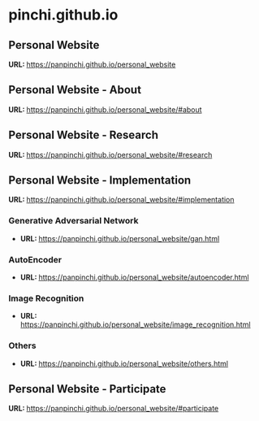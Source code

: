 # pinchi.github.io

<h2>Personal Website</h2>
<span><strong>URL: </strong></span>
<a href="https://panpinchi.github.io/personal_website">https://panpinchi.github.io/personal_website</a>

<h2>Personal Website - About</h2>
<span><strong>URL: </strong></span>
<a href="https://panpinchi.github.io/personal_website/#about">https://panpinchi.github.io/personal_website/#about</a>

<h2>Personal Website - Research</h2>
<span><strong>URL: </strong></span>
<a href="https://panpinchi.github.io/personal_website/#research">https://panpinchi.github.io/personal_website/#research</a>

<h2>Personal Website - Implementation</h2>
<span><strong>URL: </strong></span>
<a href="https://panpinchi.github.io/personal_website/#implementation">https://panpinchi.github.io/personal_website/#implementation</a>
<h3>Generative Adversarial Network</h3>
<ul>
  <li>
    <span><strong>URL: </strong></span>
    <a href="https://panpinchi.github.io/personal_website/gan.html">https://panpinchi.github.io/personal_website/gan.html</a>
  </li>
</ul>
<h3>AutoEncoder</h3>
<ul>
  <li>
    <span><strong>URL: </strong></span>
    <a href="https://panpinchi.github.io/personal_website/autoencoder.html">https://panpinchi.github.io/personal_website/autoencoder.html</a>
  </li>
</ul>
<h3>Image Recognition</h3>
<ul>
  <li>
    <span><strong>URL: </strong></span>
    <a href="https://panpinchi.github.io/personal_website/image_recognition.html">https://panpinchi.github.io/personal_website/image_recognition.html</a>
  </li>
</ul>
<h3>Others</h3>
<ul>
  <li>
    <span><strong>URL: </strong></span>
    <a href="https://panpinchi.github.io/personal_website/others.html">https://panpinchi.github.io/personal_website/others.html</a>
  </li>
</ul>

<h2>Personal Website - Participate</h2>
<span><strong>URL: </strong></span>
<a href="https://panpinchi.github.io/personal_website/#participate">https://panpinchi.github.io/personal_website/#participate</a>
